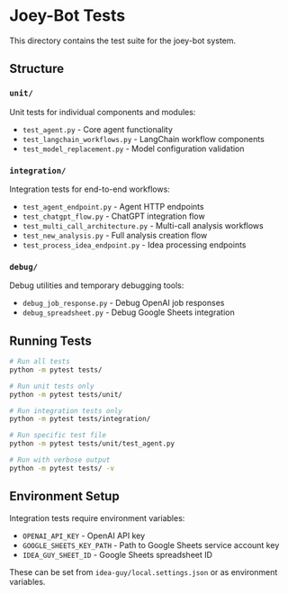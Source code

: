 # Joey-Bot Tests

This directory contains the test suite for the joey-bot system.

## Structure

### `unit/`
Unit tests for individual components and modules:
- `test_agent.py` - Core agent functionality
- `test_langchain_workflows.py` - LangChain workflow components  
- `test_model_replacement.py` - Model configuration validation

### `integration/`
Integration tests for end-to-end workflows:
- `test_agent_endpoint.py` - Agent HTTP endpoints
- `test_chatgpt_flow.py` - ChatGPT integration flow
- `test_multi_call_architecture.py` - Multi-call analysis workflows
- `test_new_analysis.py` - Full analysis creation flow
- `test_process_idea_endpoint.py` - Idea processing endpoints

### `debug/`
Debug utilities and temporary debugging tools:
- `debug_job_response.py` - Debug OpenAI job responses
- `debug_spreadsheet.py` - Debug Google Sheets integration

## Running Tests

```bash
# Run all tests
python -m pytest tests/

# Run unit tests only
python -m pytest tests/unit/

# Run integration tests only  
python -m pytest tests/integration/

# Run specific test file
python -m pytest tests/unit/test_agent.py

# Run with verbose output
python -m pytest tests/ -v
```

## Environment Setup

Integration tests require environment variables:
- `OPENAI_API_KEY` - OpenAI API key
- `GOOGLE_SHEETS_KEY_PATH` - Path to Google Sheets service account key
- `IDEA_GUY_SHEET_ID` - Google Sheets spreadsheet ID

These can be set from `idea-guy/local.settings.json` or as environment variables.